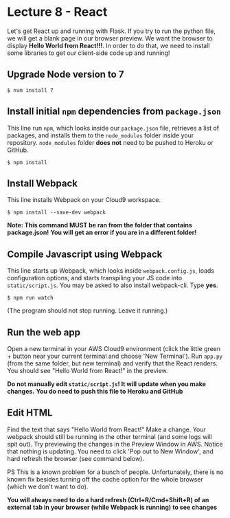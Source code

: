# Lecture 8 - React

Let's get React up and running with Flask. If you try to run the python file, 
we will get a blank page in our browser preview. We want the browser to 
display **Hello World from React!!!**. In order to do that, we need to install
some libraries to get our client-side code up and running!

## Upgrade Node version to 7

```$ nvm install 7```

## Install initial `npm` dependencies from `package.json`

This line run  `npm`, which looks inside our `package.json` file, 
retrieves a list of packages, and installs them to the `node_modules` folder
inside your repository. `node_modules` folder **does not** need to be pushed
to Heroku or GitHub.

```$ npm install```

## Install Webpack

This line installs Webpack on your Cloud9 workspace.

```$ npm install --save-dev webpack ```

**Note: This command MUST be ran from the folder that contains package.json!**
**You will get an error if you are in a different folder!**

## Compile Javascript using Webpack

This line starts up Webpack, which looks inside `webpack.config.js`, loads
configuration options, and starts transpiling your JS code into 
`static/script.js`. You may be asked to also install webpack-cli. Type **yes**.

```$ npm run watch```

(The program should not stop running. Leave it running.)

## Run the web app

Open a new terminal in your AWS Cloud9 environment (click the little green + 
button near your current terminal and choose 'New Terminal'). Run `app.py` 
(from the same folder, but new terminal) and verify that the React renders. 
You should see "Hello World from React!" in the preview.

**Do not manually edit `static/script.js`! It will update when you make changes.**
**You do need to push this file to Heroku and GitHub**

## Edit HTML

Find the text that says "Hello World from React!" Make a change. Your webpack 
should still be running in the other terminal (and some logs will spit out). 
Try previewing the changes in the Preview Window in AWS. Notice that nothing 
is updating. You need to click 'Pop out to New Window', and hard refresh the
browser (see command below). 

PS This is a known problem for a bunch of people. Unfortunately, there is no 
known fix besides turning off the cache option for the whole browser (which 
we don't want to do).

**You will always need to do a hard refresh (Ctrl+R/Cmd+Shift+R) of an external**
**tab in your browser (while Webpack is running) to see changes**

